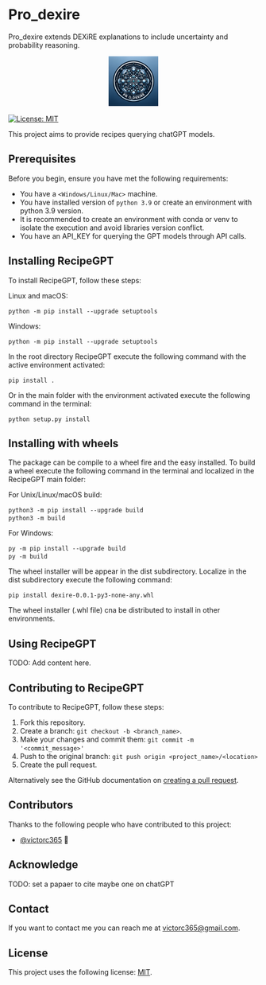 # Pro_dexire

Pro_dexire extends DEXiRE explanations to include uncertainty and probability reasoning.

<!-- trunk-ignore(markdownlint/MD033) -->
<p align="center">
<img src="images/logo/logo.png" alt="logo_dexire" width="100"/>
</p>

<!--- These are examples. See https://shields.io for others or to customize this set of shields. You might want to include dependencies, project status and license info here --->
[![License: MIT](https://img.shields.io/badge/License-MIT-yellow.svg)](https://opensource.org/licenses/MIT)

This project aims to provide recipes querying chatGPT models.

## Prerequisites

Before you begin, ensure you have met the following requirements:

<!--- These are just example requirements. Add, duplicate or remove as required --->

- You have a `<Windows/Linux/Mac>` machine.
- You have installed version of `python 3.9` or create an environment with python 3.9 version.
- It is recommended to create an environment with conda or venv to isolate the execution and avoid libraries version conflict.
- You have an API_KEY for querying the GPT models through API calls.

## Installing RecipeGPT

To install RecipeGPT, follow these steps:

Linux and macOS:

```
python -m pip install --upgrade setuptools
```

Windows:

```
python -m pip install --upgrade setuptools
```

In the root directory RecipeGPT execute the following command with the active environment  activated:

```
pip install .
```

Or in the main folder with the environment activated  execute the following command in the terminal:

```
python setup.py install
```

## Installing with wheels

The package can be compile to a wheel fire and the easy installed. To build a wheel execute the following command in the terminal and localized in the RecipeGPT main folder:

For Unix/Linux/macOS build:

```
python3 -m pip install --upgrade build
python3 -m build
```

For Windows:

```
py -m pip install --upgrade build
py -m build
```

The wheel installer will be appear in the dist subdirectory. Localize in the dist subdirectory execute the following command:

```
pip install dexire-0.0.1-py3-none-any.whl
```

The wheel installer (.whl file) cna be distributed to install in other environments.

## Using RecipeGPT

TODO: Add content here. 


## Contributing to RecipeGPT

<!--- If your README is long or you have some specific process or steps you want contributors to follow, consider creating a separate CONTRIBUTING.md file--->

To contribute to RecipeGPT, follow these steps:

1. Fork this repository.
2. Create a branch: `git checkout -b <branch_name>`.
3. Make your changes and commit them: `git commit -m '<commit_message>'`
4. Push to the original branch: `git push origin <project_name>/<location>`
5. Create the pull request.

Alternatively see the GitHub documentation on [creating a pull request](https://help.github.com/en/github/collaborating-with-issues-and-pull-requests/creating-a-pull-request).

## Contributors

Thanks to the following people who have contributed to this project:

- [@victorc365](https://github.com/victorc365) 📖

## Acknowledge  

TODO: set a papaer to cite maybe one on chatGPT

## Contact

If you want to contact me you can reach me at <victorc365@gmail.com>.

## License

<!--- If you're not sure which open license to use see https://choosealicense.com/--->

This project uses the following license: [MIT](https://opensource.org/license/mit).